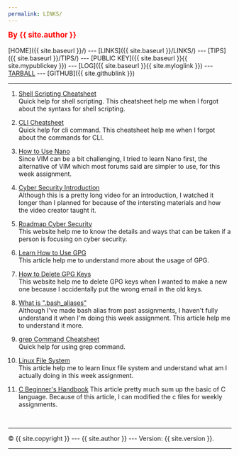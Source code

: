 ```yaml
---
permalink: LINKS/
---
```

<span style="color:red; font-weight:bold; font-size:larger;">By {{ site.author }}</span>
<br><br>
[HOME]({{ site.baseurl }}/) ---
[LINKS]({{ site.baseurl }}/LINKS/) ---
[TIPS]({{ site.baseurl }}/TIPS/) ---
[PUBLIC KEY]({{ site.baseurl }}{{ site.mypublickey }}) ---
[LOG]({{ site.baseurl }}{{ site.myloglink }}) ---
[TARBALL]({{site.tarballlink}}) ---
[GITHUB]({{ site.githublink }})
<br>
<hr>


1. [Shell Scripting Cheatsheet](https://devhints.io/bash)<br>
Quick help for shell scripting.
This cheatsheet help me when I forgot about the syntaxs for shell scripting.

2. [CLI Cheatsheet ](https://www.cheatography.com/davechild/cheat-sheets/linux-command-line/)<br>
Quick help for cli command. 
This cheatsheet help me when I forgot about the commands for CLI.

3. [How to Use Nano](https://linuxize.com/post/how-to-use-nano-text-editor/)<br>
Since VIM can be a bit challenging, I tried to learn Nano first, the alternative of VIM which most forums said are simpler to use, for this week assignment.

4. [Cyber Security Introduction](https://www.youtube.com/watch?v=rcDO8km6R6c)<br>
Although this is a pretty long video for an introduction, I watched it longer than I planned for because of the intersting materials and how the video creator taught it.

5. [Roadmap Cyber Security](https://itgid.org/roadmap-karir-cyber-security-professional/)<br>
This website help me to know the details and ways that can be taken if a person is focusing on cyber security.

6. [Learn How to Use GPG](https://medium.com/kode-dan-kodean/belajar-memakai-gnu-privacy-guard-gnupg-gpg-3944e19dba91e)<br> 
This article help me to understand more about the usage of GPG.

7. [How to Delete GPG Keys](https://linuxhint.com/delete-gpg-keys-linux/)<br>
This website help me to delete GPG keys when I wanted to make a new one because I accidentally put the wrong email in the old keys.

8. [What is ".bash_aliases"](https://opensource.com/article/19/17/bash-aliases)<br>
Although I've made bash alias from past assignments, I haven't fully understand it when I'm doing this week assignment. This article help me to understand it more.

9. [grep Command Cheatsheet](https://www.geeksforgeek.org/grep-command-in-unixlinux/)<br>
Quick help for using grep command.

10. [Linux File System](https://www.javatpoint.com/linux-file-system)<br>
This article help me to learn linux file system and understand what am I actually doing in this week assignment.

11. [C Beginner's Handbook](https://www.freecodecamp.org/news/the-c-beginners-handbook/)
This article pretty much sum up the basic of C language. Because of this article, I can modified the c files for weekly assignments.

<br>
<hr>
&copy; {{ site.copyright }} --- {{ site.author }} --- Version: {{ site.version }}.
<hr>
<br>
